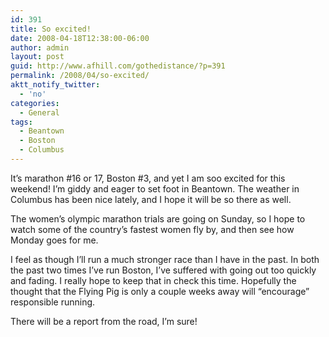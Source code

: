 ```yaml
---
id: 391
title: So excited!
date: 2008-04-18T12:38:00-06:00
author: admin
layout: post
guid: http://www.afhill.com/gothedistance/?p=391
permalink: /2008/04/so-excited/
aktt_notify_twitter:
  - 'no'
categories:
  - General
tags:
  - Beantown
  - Boston
  - Columbus
---
```

It&#8217;s marathon #16 or 17, Boston #3, and yet I am soo excited for this weekend! I&#8217;m giddy and eager to set foot in Beantown. The weather in Columbus has been nice lately, and I hope it will be so there as well. 

The women&#8217;s olympic marathon trials are going on Sunday, so I hope to watch some of the country&#8217;s fastest women fly by, and then see how Monday goes for me.

I feel as though I&#8217;ll run a much stronger race than I have in the past. In both the past two times I&#8217;ve run Boston, I&#8217;ve suffered with going out too quickly and fading. I really hope to keep that in check this time. Hopefully the thought that the Flying Pig is only a couple weeks away will &#8220;encourage&#8221; responsible running. 

There will be a report from the road, I&#8217;m sure!